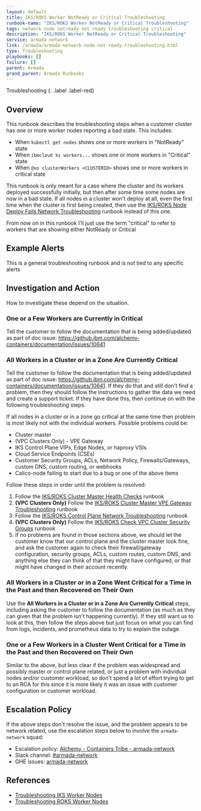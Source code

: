 ```yaml
---
layout: default
title: IKS/ROKS Worker NotReady or Critical Troubleshooting
runbook-name: "IKS/ROKS Worker NotReady or Critical Troubleshooting"
tags: network node notready not ready troubleshooting critical
description: "IKS/ROKS Worker NotReady or Critical Troubleshooting"
service: armada-network
link: /armada/armada-network-node-not-ready-troubleshooting.html
type: Troubleshooting
playbooks: []
failure: []
parent: Armada
grand_parent: Armada Runbooks
---
```


Troubleshooting
{: .label .label-red}

## Overview

This runbook describes the troubleshooting steps when a customer cluster has one or more worker nodes reporting a bad state.  This includes:

- When `kubectl get nodes` shows one or more workers in "NotReady" state
- When `ibmcloud ks workers...` shows one or more workers in "Critical" state
- When `@xo clusterWorkers <CLUSTERID>` shows one or more workers in critical state

This runbook is only meant for a case where the cluster and its workers deployed successfully initially, but then after some time some nodes are now in a bad state.  If all nodes in a cluster won't deploy at all, even the first time when the cluster is first being created, then use the [IKS/ROKS Node Deploy Fails Network Troubleshooting](./armada-network-node-initial-deploy-fails.html) runbook instead of this one.

From now on in this runbook I'll just use the term "critical" to refer to workers that are showing either NotReady or Critical

## Example Alerts

This is a general troubleshooting runbook and is not tied to any specific alerts

## Investigation and Action

How to investigate these depend on the situation.

### One or a Few Workers are Currently in Critical

Tell the customer to follow the documentation that is being added/updated as part of doc issue: https://github.ibm.com/alchemy-containers/documentation/issues/10641

### All Workers in a Cluster or in a Zone Are Currently Critical

Tell the customer to follow the documentation that is being added/updated as part of doc issue: https://github.ibm.com/alchemy-containers/documentation/issues/10641.  If they do that and still don't find a problem, then they should follow the instructions to gather the data we need and create a support ticket.  If they have done this, then continue on with the following troubleshooting steps.

If all nodes in a cluster or in a zone go critical at the same time then problem is most likely not with the individual workers.  Possible problems could be:

- Cluster master
- (VPC Clusters Only) - VPE Gateway
- IKS Control Plane VIPs, Edge Nodes, or haproxy VSIs
- Cloud Service Endpoints (CSEs)
- Customer Security Groups, ACLs, Network Policy, Firewalls/Gateways, custom DNS, custom routing, or webhooks
- Calico-node failing to start due to a bug or one of the above items

Follow these steps in order until the problem is resolved:

1. Follow the [IKS/ROKS Cluster Master Health Checks](./armada-master-health-checks.html) runbook
2. **(VPC Clusters Only)** Follow the [IKS/ROKS Cluster Master VPE Gateway Troubleshooting](./armada-network-vpe-gateway-troubleshooting.html) runbook
3. Follow the [IKS/ROKS Control Plane Network Troubleshooting](./armada-network-control-plane-network-troubleshooting.html) runbook
4. **(VPC Clusters Only)** Follow the [IKS/ROKS Check VPC Cluster Security Groups](./armada-network-check-cluster-security-groups.html) runbook
5. If no problems are found in those sections above, we should let the customer know that our control plane and the cluster master look fine, and ask the customer again to check their firewall/gateway configuration, security groups, ACLs, custom routes, custom DNS, and anything else they can think of that they might have configured, or that might have changed in their account recently.

### All Workers in a Cluster or in a Zone Went Critical for a Time in the Past and then Recovered on Their Own

Use the **All Workers in a Cluster or in a Zone Are Currently Critical** steps, including asking the customer to follow the documentation (as much as they can given that the problem isn't happening currently).  If they still want us to look at this, then follow the steps above but just focus on what you can find from logs, incidents, and prometheus data to try to explain the outage.

### One or a Few Workers in a Cluster Went Critical for a Time in the Past and then Recovered on Their Own

Similar to the above, but less clear if the problem was widespread and possibly master or control plane related, or just a problem with individual nodes and/or customer workload, so don't spend a lot of effort trying to get to an RCA for this since it is more likely it was an issue with customer configuration or customer workload.

## Escalation Policy

If the above steps don't resolve the issue, and the problem appears to be network related, use the escalation steps below to involve the `armada-network` squad:

  * Escalation policy: [Alchemy - Containers Tribe - armada-network](https://ibm.pagerduty.com/escalation_policies#P2MK3WQ)
  * Slack channel: [#armada-network](https://ibm-argonauts.slack.com/messages/armada-network)
  * GHE issues: [armada-network](https://github.ibm.com/alchemy-containers/armada-network/issues/)

## References

  * [Troubleshooting IKS Worker Nodes](https://cloud.ibm.com/docs/containers?topic=containers-debug-kube-nodes)
  * [Troubleshooting ROKS Worker Nodes](https://cloud.ibm.com/docs/openshift?topic=openshift-debug-kube-nodes)
